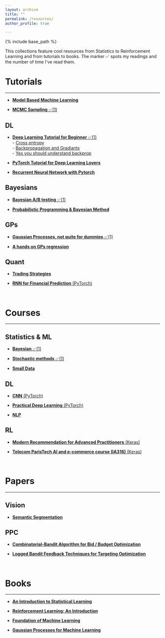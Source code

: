 ```yaml
---
layout: archive
title: ""
permalink: /resources/
author_profile: true

---
```


{% include base_path %}

This collections feature cool resources from Statistics to Reinforcement Learning and from tutorials to books.
The marker ✅ spots my readings and the number of time I've read them.

# Tutorials
-----

+ [**Model Based Machine Learning**](http://www.mbmlbook.com/toc.html)

+ [**MCMC Sampling** ✅(1)](https://twiecki.io/blog/2015/11/10/mcmc-sampling/)

## DL

+ [**Deep Learning Tutorial for Beginner** ✅(1)](https://www.kaggle.com/kanncaa1/deep-learning-tutorial-for-beginners)
     <br> - [Cross entropy](https://peterroelants.github.io/posts/cross-entropy-softmax/)
     <br> - [Backpropagation and Gradiants](http://cs231n.stanford.edu/slides/2018/cs231n_2018_ds02.pdf)
     <br> - [Yes you should understand backprop](https://medium.com/@karpathy/yes-you-should-understand-backprop-e2f06eab496b)

+ [**PyTorch Tutorial for Deep Learning Lovers**](https://www.kaggle.com/kanncaa1/pytorch-tutorial-for-deep-learning-lovers)

+ [**Recurrent Neural Network with Pytorch**](https://www.kaggle.com/kanncaa1/recurrent-neural-network-with-pytorch)

## Bayesians

+ [**Bayesian A/B testing** ✅(1)](https://www.evanmiller.org/bayesian-ab-testing.html)

+ [**Probabilistic Programming & Bayesian Method**](https://github.com/Vincent-Maladiere/Probabilistic-Programming-and-Bayesian-Methods-for-Hackers)

## GPs

+ [**Gaussian Processes, not quite for dummies** ✅(1)](https://yugeten.github.io/posts/2019/09/GP/)

+ [**A hands on GPs regression**](https://github.com/dfm/gp/blob/master/worksheet.ipynb)

## Quant

+ [**Trading Strategies**](https://colab.research.google.com/drive/1FzLCI0AO3c7A4bp9Fi01UwXeoc7BN8sW#scrollTo=-SBhFpqZiEfx)

+ [**RNN for Financial Prediction** (PyTorch)](https://chandlerzuo.github.io/blog/2017/11/darnn)

<br>

# Courses 
-------

## Statistics & ML

+ [**Bayesian** ✅(1)](https://www.dropbox.com/sh/xm781fvzzhrumf9/AADd882B5sO3jXSBxnxH9dt3a?dl=0)

+ [**Stochastic methods** ✅(1)](https://www.dropbox.com/sh/kz9cmoziy5hfrk7/AABe0MfCRAPRtZ90BBmRftV4a?dl=0)

+ [**Small Data**](https://www.dropbox.com/sh/x9bvj0v3rhct9po/AAAJAirKg-_gynqXAIdFbwcoa?dl=0)

## DL

+ [**CNN** (PyTorch)](http://cs231n.github.io/)

+ [**Practical Deep Learning** (PyTorch)](https://course.fast.ai/)

+ [**NLP**](http://web.stanford.edu/class/cs224n/)

## RL

+ [**Modern Recommendation for Advanced Practitioners** (Keras)](https://github.com/thibaultallart/bandit-reco)

+ [**Telecom ParisTech AI and e-commerce course (IA316)** (Keras)](https://github.com/thibaultallart/IA316-2020)

<br>

# Papers
------

## Vision

+ [**Semantic Segmentation**](https://www.dropbox.com/s/jj08jjuwmq998my/Predicting%20Deeper%20into%20the%20Future%20of%20Semantic%20Segmentation.pdf?dl=0)

## PPC

+ [**Combinatorial-Bandit Algorithm for Bid / Budget Optimization**](https://www.dropbox.com/s/eagtc15dg0dm3l3/Combinatorial-Bandit%20Algorithm%20for%20Bid%20Budget%20Optimization.pdf?dl=0)

+ [**Logged Bandit Feedback Techniques for Targeting Optimization**](https://www.dropbox.com/s/7tpjioxvwoexulz/Logged%20Bandit%20Feedback%20Techniques%20for%20Targeting%20Optimization.pdf?dl=0)

<br>

# Books
-------

+ [**An Introduction to Statistical Learning**](https://www.dropbox.com/s/1puqrqqgzng16tb/ISLR%20Seventh%20Printing.pdf?dl=0)

+ [**Reinforcement Learning: An Introduction**](https://www.dropbox.com/s/08f97evsppu5tz6/SuttonBartoIPRLBook2ndEd.pdf?dl=0)

+ [**Foundation of Machine Learning**](https://www.dropbox.com/s/nweuqrhkbid4jvy/foundations_of_machine_learning.pdf?dl=0)

+ [**Gaussian Processes for Machine Learning**](https://www.dropbox.com/s/q50zykqom9z7xur/Gaussian_Processes_RW.pdf?dl=0)
